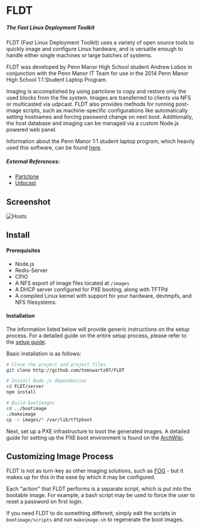FLDT
====

##### The Fast Linux Deployment Toolkit

FLDT (Fast Linux Deployment Toolkit) uses a variety of open source tools to
quickly image and configure Linux hardware, and is versatile enough to handle
either single machines or large batches of systems.

FLDT was developed by Penn Manor High School student Andrew Lobos in conjunction
with the Penn Manor IT Team for use in the 2014 Penn Manor High School 1:1
Student Laptop Program.

Imaging is accomplished by using partclone to copy and restore only the used
blocks from the file system. Images are transferred to clients via NFS or
multicasted via udpcast. FLDT also provides methods for running post-image
scripts, such as machine-specific configurations like automatically setting
hostnames and forcing password change on next boot. Additionally, the host
database and imaging can be managed via a custom Node.js powered web panel.

Information about the Penn Manor 1:1 student laptop
program, which heavily used this software, can be found
[here](http://www.pennmanor.net/techblog/?page_id=1561).

##### External References:

- [Partclone](http://partclone.org/)
- [Udpcast](http://www.udpcast.linux.lu)

## Screenshot
![Hosts](https://raw.githubusercontent.com/tomswartz07/FLDT/master/screenshots/3.png)


## Install
#### Prerequisites
* Node.js
* Redis-Server
* CPIO
* A NFS export of image files located at `/images`
* A DHCP server configured for PXE booting, along with TFTPd
* A compiled Linux kernel with support for your hardware, devtmpfs, and NFS filesystems.


#### Installation
The information listed below will provide generic instructions on the setup process.
For a detailed guide on the entire setup process, please refer to the [setup guide](setup.md).

Basic installation is as follows:
```bash
# Clone the project and project files
git clone http://github.com/tomswartz07/FLDT

# Install Node.js dependencies
cd FLDT/server
npm install

# Build bootimages
cd ../bootimage
./makeimage
cp -r images/* /var/lib/tftpboot
```

Next, set up a PXE infrastructure to boot the generated images.
A detailed guide for setting up the PXE boot environment is found on the [ArchWiki](https://wiki.archlinux.org/index.php/PXE#Server_setup).

## Customizing Image Process
FLDT is not as turn-key as other imaging solutions, such as [FOG](http://www.fogproject.org/) - but it makes up for this in the ease by which it may be configured.

Each "action" that FLDT performs is a separate script, which is put into the bootable image.
For example, a bash script may be used to force the user to reset a password on first login.

If you need FLDT to do something different, simply edit the scripts in `bootimage/scripts` and run `makeimage.sh` to regenerate the boot images.
